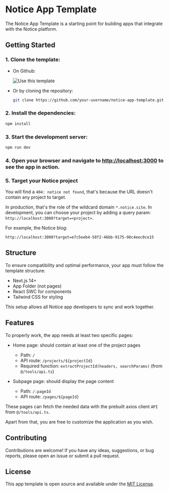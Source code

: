 # Notice App Template

The Notice App Template is a starting point for building apps that integrate with the Notice platform. 

## Getting Started

### 1. Clone the template:

- On Github:

  ![Use this template](https://assets.notice.studio/readme/use-template.png)

- Or by cloning the repository:

  ```bash
  git clone https://github.com/your-username/notice-app-template.git <app-name>
  ```

### 2. Install the dependencies:

```bash
npm install
```

### 3. Start the development server:

```bash
npm run dev
```

### 4. Open your browser and navigate to [http://localhost:3000](http://localhost:3000) to see the app in action.

### 5. Target your Notice project

You will find a `404: notice not found`, that's because the URL doesn't contain any project to target.

In production, that's the role of the wildcard domain `*.notice.site`. In development, you can choose your project by adding a query param: `http://localhost:3000?target=<project>`.

For example, the Notice blog:

```
http://localhost:3000?target=e7c5eeb4-58f2-46bb-9175-98c4eec0ce15
```

## Structure

To ensure compatibility and optimal performance, your app must follow the template structure:

- Next.js 14+
- App Folder (not pages)
- React SWC for components
- Tailwind CSS for styling

This setup allows all Notice app developers to sync and work together.

## Features

To properly work, the app needs at least two specific pages:

- Home page: should contain at least one of the project pages

  - Path: `/`
  - API route: `/projects/${projectId}`
  - Required function: `extractProjectId(headers, searchParams)` (from `@/tools/api.ts`)

- Subpage page: should display the page content
  - Path: `/:pageId`
  - API route: `/pages/${pageId}`

These pages can fetch the needed data with the prebuilt axios client `API` from `@/tools/api.ts`.

Apart from that, you are free to customize the application as you wish.

## Contributing

Contributions are welcome! If you have any ideas, suggestions, or bug reports, please open an issue or submit a pull request.

## License

This app template is open source and available under the [MIT License](LICENSE).
